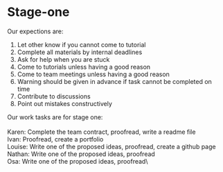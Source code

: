 # Stage-one
Our expections are:
1. Let other know if you cannot come to tutorial
2. Complete all materials by internal deadlines
3. Ask for help when you are stuck
4. Come to tutorials unless having a good reason
5. Come to team meetings unless having a good reason
6. Warning should be given in advance if task cannot be completed on time
7. Contribute to discussions
8. Point out mistakes constructively

Our work tasks are for stage one:\
\
Karen: Complete the team contract, proofread, write a readme file\
Ivan: Proofread, create a portfolio\
Louise: Write one of the proposed ideas, proofread, create a github page \
Nathan: Write one of the proposed ideas, proofread\
Osa: Write one of the proposed ideas, proofread\
